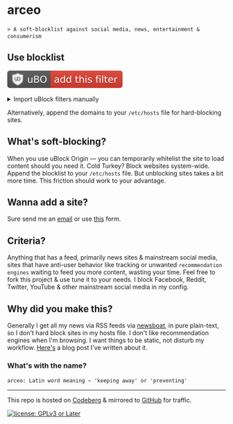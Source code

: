 # arceo

``` text
> A soft-blocklist against social media, news, entertainment & consumerism
```
## Use blocklist

[![uBO — add this filter](ubo.svg)](https://subscribe.adblockplus.org/?location=https%3A%2F%2Fcodeberg.org%2Fpolarhive%2Farceo%2Fraw%2Fbranch%2Fmain%2Flists%2Fall.txt&title=arceo)

<details>
<summary>Import uBlock filters manually</summary>


  1. Open uBlock Origin settings
  2. Under the "Filter lists" tab, scroll to the bottom where it says “Custom” and click the “Import” checkbox to reveal the custom URL textbox
  3. Append the URL `https://codeberg.org/polarhive/arceo/raw/branch/main/lists/all.txt` in the textbox
  4. Press `Apply Changes` in the upper left

</details>

Alternatively, append the domains to your `/etc/hosts` file for hard-blocking sites.

## What's soft-blocking? 

When you use uBlock Origin — you can temporarily whitelist the site to load content should you need it. Cold Turkey? Block websites system-wide. Append the blocklist to your `/etc/hosts` file. But unblocking sites takes a bit more time. This friction should work to your advantage.

## Wanna add a site? 

Sure send me an [email](mailto:polarhive@riseup.net?subject=arceo-entry) or use [this](https://polarhive.ml/contact/) form.

## Criteria?

Anything that has a feed, primarily news sites & mainstream social media, sites that have anti-user behavior like tracking or unwanted `recommendation engines` waiting to feed you more content, wasting your time. Feel free to fork this project & use tune it to your needs. I block Facebook, Reddit, Twitter, YouTube & other mainstream social media in my config.

## Why did you make this?

Generally I get all my news via RSS feeds via [newsboat](https://polarhive.ml/dots), in pure plain-text, so I don't hard block sites in my hosts file. I don't like recommendation engines when I'm browsing. I want things to be static, not disturb my workflow. [Here's](https://polarhive.ml/blog/rss-feeds/) a blog post I've written about it.

### What's with the name?

``` text
arceo: Latin word meaning — 'keeping away' or 'preventing'
```
---
This repo is hosted on [Codeberg](https://polarhive.ml/arceo) & mirrored to [GitHub](https://polarhive.ml/github) for traffic.

[![license: GPLv3 or Later](https://polarhive.ml/assets/badges/gpl-3.svg)](https://www.gnu.org/licenses/gpl-3.0.txt)

